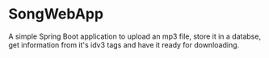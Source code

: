 # SongWebApp
A simple Spring Boot application to upload an mp3 file, store it in a databse, get information from it's idv3 tags and have it ready for downloading.
